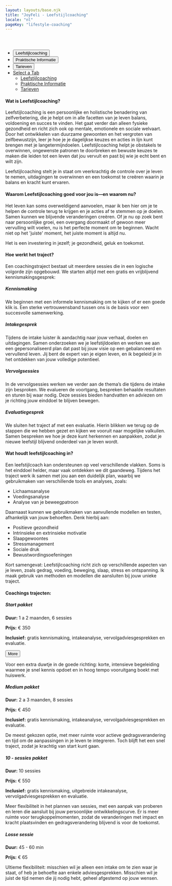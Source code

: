 ```yaml
---
layout: layouts/base.njk
title: "JoyFeli - Leefstijlcoaching"
locale: "nl"
pageKey: "lifestyle-coaching"
---
```


<!-- Hero Section -->
<header class="hero hero-pages d-flex align-items-center justify-content-center text-center" style="background: url('/img/lifestylecoaching.jpg') no-repeat center center/cover;">
</header>

<!-- Tabs Section -->
<section class="py-5 bg-light">
  <div class="container">
    <div class="custom-tabs">
      <!-- Tab Navigation -->
      <ul class="nav nav-tabs justify-content-center mb-4 border-0" id="leefstijlcoachingTabs" role="tablist">
        <li class="nav-item d-none d-md-flex">
          <button class="nav-link px-4 active" id="tab-lifestyle" data-bs-toggle="tab" data-bs-target="#lifestyle" type="button" role="tab" aria-controls="lifestyle" aria-selected="true">
            Leefstijlcoaching
          </button>
        </li>
        <li class="nav-item d-none d-md-flex">
          <button class="nav-link px-4" id="tab-info" data-bs-toggle="tab" data-bs-target="#info" type="button" role="tab" aria-controls="info" aria-selected="false">
            Praktische Informatie
          </button>
        </li>
        <li class="nav-item d-none d-md-flex">
          <button class="nav-link px-4" id="tab-pricing" data-bs-toggle="tab" data-bs-target="#pricing" type="button" role="tab" aria-controls="pricing" aria-selected="false">
            Tarieven
          </button>
        </li>
        <!-- Dropdown Menu for Mobile -->
        <li class="nav-item dropdown w-100 d-block d-md-none text-center fs-5" id="dropdownTabs">
          <a class="nav-link dropdown-toggle" href="#" role="button" data-bs-toggle="dropdown" aria-expanded="false">Select a Tab</a>
          <ul class="dropdown-menu bg-light fs-5" aria-labelledby="dropdownTabs">
            <li>
              <a class="dropdown-item" data-bs-toggle="tab" href="#lifestyle" role="tab">Leefstijlcoaching</a>
            </li>
            <li>
              <a class="dropdown-item" data-bs-toggle="tab" href="#info" role="tab">Praktische Informatie</a>
            </li>
            <li>
              <a class="dropdown-item" data-bs-toggle="tab" href="#pricing" role="tab">Tarieven</a>
            </li>
          </ul>
        </li>  
      </ul>
      <div class="tab-line"></div>
    </div>
    <!-- Tab Content -->
    <div class="tab-content pt-3" id="leefstijlcoachingTabsContent">
        <div class="tab-pane fade show active" id="lifestyle" role="tabpanel" aria-labelledby="tab-lifestyle">
            <h4>Wat is Leefstijlcoaching?</h4>
            <p>
            Leefstijlcoaching is een persoonlijke en holistische benadering van zelfverbetering, die je helpt om in alle facetten van je leven balans, voldoening en succes te vinden. Het gaat verder dan alleen fysieke gezondheid en richt zich ook op mentale, emotionele en sociale welvaart. Door het ontwikkelen van duurzame gewoonten en het vergroten van zelfbewustzijn, leer je hoe je je dagelijkse keuzes en acties in lijn kunt brengen met je langetermijndoelen. Leefstijlcoaching helpt je obstakels te overwinnen, ongewenste patronen te doorbreken en bewuste keuzes te maken die leiden tot een leven dat jou vervult en past bij wie je echt bent en wilt zijn. 
                <div class="mx-5 p-3 border border-dark shadow rounded-4 custom-bg">
                    Leefstijlcoaching stelt je in staat om veerkrachtig de controle over je leven te nemen, uitdagingen te overwinnen en    een toekomst te creëren waarin je balans en kracht kunt ervaren.
                </div>
            </p>
            <h4>Waarom Leefstijlcoaching goed voor jou is—en waarom nu?</h4>
            <p>
            Het leven kan soms overweldigend aanvoelen, maar ik ben hier om je te helpen de controle terug te krijgen en je acties af te stemmen op je doelen. Samen kunnen we blijvende veranderingen creëren. Of je nu op zoek bent naar persoonlijke groei, een overgang doormaakt of gewoon meer vervulling wilt voelen, nu is het perfecte moment om te beginnen. Wacht niet op het 'juiste' moment, het juiste moment is altijd nu. 
                <div class="mx-5 p-3 border border-dark shadow rounded-4 custom-bg">
                     Het is een investering in jezelf; je gezondheid, geluk en toekomst.
                </div>
            </p>
        </div>
        <div class="tab-pane fade" id="info" role="tabpanel" aria-labelledby="tab-info">
            <div class="container mt-4">
              <h4>Hoe werkt het traject?</h4>
              <p>Een coachingstraject bestaat uit meerdere sessies die in een logische volgorde zijn opgebouwd. We starten altijd met een gratis en vrijblijvend kennismakingsgesprek:</p>
              <div class="mb-4">
                  <h5>Kennismaking</h5>
                  <p>We beginnen met een informele kennismaking om te kijken of er een goede klik is. Een sterke vertrouwensband tussen ons is de basis voor een succesvolle samenwerking.</p>
              </div>
              <div class="mb-4">
                  <h5>Intakegesprek</h5>
                  <p>Tijdens de intake luister ik aandachtig naar jouw verhaal, doelen en uitdagingen. Samen onderzoeken we je leefstijldoelen en werken we aan een gepersonaliseerd plan dat past bij jouw visie op een gebalanceerd en vervullend leven. Jij bent de expert van je eigen leven, en ik begeleid je in het ontdekken van jouw volledige potentieel.</p>
              </div>
              <div class="mb-4">
                  <h5>Vervolgsessies</h5>
                  <p>In de vervolgsessies werken we verder aan de thema’s die tijdens de intake zijn besproken. We evalueren de voortgang, bespreken behaalde resultaten en sturen bij waar nodig. Deze sessies bieden handvatten en adviezen om je richting jouw einddoel te blijven bewegen.</p>
              </div>
              <div class="mb-4">
                  <h5>Evaluatiegesprek</h5>
                  <p>We sluiten het traject af met een evaluatie. Hierin blikken we terug op de stappen die we hebben gezet en kijken we vooruit naar mogelijke valkuilen. Samen bespreken we hoe je deze kunt herkennen en aanpakken, zodat je nieuwe leefstijl blijvend onderdeel van je leven wordt.</p>
              </div>
              <h4>Wat houdt leefstijlcoaching in?</h4>
              <p>Een leefstijlcoach kan ondersteunen op veel verschillende vlakken. Soms is het einddoel helder, maar vaak ontdekken we dit gaandeweg. Tijdens het traject werk ik samen met jou aan een duidelijk plan, waarbij we gebruikmaken van verschillende tools en analyses, zoals:</p>
              <ul>
                  <li>Lichaamsanalyse</li>
                  <li>Voedingsanalyse</li>
                  <li>Analyse van je beweegpatroon</li>
              </ul>
              <p>Daarnaast kunnen we gebruikmaken van aanvullende modellen en testen, afhankelijk van jouw behoeften. Denk hierbij aan:</p>
              <ul>
                  <li>Positieve gezondheid</li>
                  <li>Intrinsieke en extrinsieke motivatie</li>
                  <li>Slaapgewoontes</li>
                  <li>Stressmanagement</li>
                  <li>Sociale druk</li>
                  <li>Bewustwordingsoefeningen</li>
              </ul>
              <p>Kort samengevat: Leefstijlcoaching richt zich op verschillende aspecten van je leven, zoals gedrag, voeding, beweging, slaap, stress en ontspanning. Ik maak gebruik van methoden en modellen die aansluiten bij jouw unieke traject.</p>
          </div>
        </div>
        <div class="tab-pane fade" id="pricing" role="tabpanel" aria-labelledby="tab-pricing">
            <h4>Coachings trajecten:</h4>
            <div class="row g-4">
              <!-- Start pakket Card -->
              <div class="col-md-6 col-lg-3">
                  <div class="card h-100">
                      <div class="card-body">
                          <h5 class="card-title">Start pakket</h5>
                          <p class="card-text"><strong>Duur:</strong> 1 a 2 maanden, 6 sessies</p>
                          <p class="card-text"><strong>Prijs:</strong> € 350</p>
                          <p class="card-text"><strong>Inclusief:</strong> gratis kennismaking, intakeanalyse, vervolgadviesgesprekken en evaluatie.</p>
                          <p class="card-text">
                            <button class="collapse-btn btn custom-btn" data-bs-toggle="collapse" data-bs-target="#startPakket">More
                            </button>
                            <p class="collapse collapse-text" id="startPakket">
                              Voor een extra duwtje in de goede richting:   korte,  intensieve begeleiding waarmee je snel kennis opdoet en in hoog tempo vooruitgang boekt met huiswerk.
                            </p>
                          </p>
                      </div>
                  </div>
              </div>
              <!-- Medium pakket Card -->
              <div class="col-md-6 col-lg-3">
                  <div class="card h-100">
                      <div class="card-body">
                          <h5 class="card-title">Medium pakket</h5>
                          <p class="card-text"><strong>Duur:</strong> 2 a 3 maanden, 8 sessies</p>
                          <p class="card-text"><strong>Prijs:</strong> € 450</p>
                          <p class="card-text"><strong>Inclusief:</strong> gratis kennismaking, intakeanalyse, vervolgadviesgesprekken en evaluatie.</p>
                          <p class="card-text">De meest gekozen optie, met meer ruimte voor actieve gedragsverandering en tijd om de aanpassingen in je leven te integreren. Toch blijft het een snel traject, zodat je krachtig van start kunt gaan.</p>
                      </div>
                  </div>
              </div>
              <!-- 10-sessies pakket Card -->
              <div class="col-md-6 col-lg-3">
                  <div class="card h-100">
                      <div class="card-body">
                          <h5 class="card-title">10 - sessies pakket</h5>
                          <p class="card-text"><strong>Duur:</strong> 10 sessies</p>
                          <p class="card-text"><strong>Prijs:</strong> € 550</p>
                          <p class="card-text"><strong>Inclusief:</strong> gratis kennismaking, uitgebreide intakeanalyse, vervolgadviesgesprekken en evaluatie.</p>
                          <p class="card-text">Meer flexibiliteit in het plannen van sessies, met een aanpak van proberen en leren die aansluit bij jouw persoonlijke ontwikkelingscurve. Er is meer ruimte voor terugkoppelmomenten, zodat de veranderingen met impact en kracht plaatsvinden en gedragsverandering blijvend is voor de toekomst.</p>
                      </div>
                  </div>
              </div>
              <!-- Losse sessie Card -->
              <div class="col-md-6 col-lg-3">
                  <div class="card h-100">
                      <div class="card-body">
                          <h5 class="card-title">Losse sessie</h5>
                          <p class="card-text"><strong>Duur:</strong> 45 - 60 min</p>
                          <p class="card-text"><strong>Prijs:</strong> € 65</p>
                          <p class="card-text">Ultieme flexibiliteit: misschien wil je alleen een intake om te zien waar je staat, of heb je behoefte aan enkele adviesgesprekken. Misschien wil je juist de tijd nemen die jij nodig hebt, geheel afgestemd op jouw wensen.</p>
                      </div>
                  </div>
              </div>
          </div>
        </div>
    </div>
  </div>
</section>